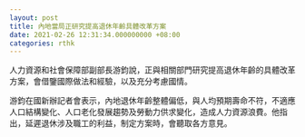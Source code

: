 ```yaml
---
layout: post
title: 內地當局正研究提高退休年齡具體改革方案
date: 2021-02-26 12:31:34.000000000 +08:00
categories: rthk
---
```


人力資源和社會保障部副部長游鈞說，正與相關部門研究提高退休年齡的具體改革方案，會借鑒國際做法和經驗，以及充分考慮國情。

游鈞在國新辦記者會表示，內地退休年齡整體偏低，與人均預期壽命不符，不適應人口結構變化、人口老化發展趨勢及勞動力供求變化，造成人力資源浪費。他指出，延遲退休涉及職工的利益，制定方案時，會聽取各方意見。
